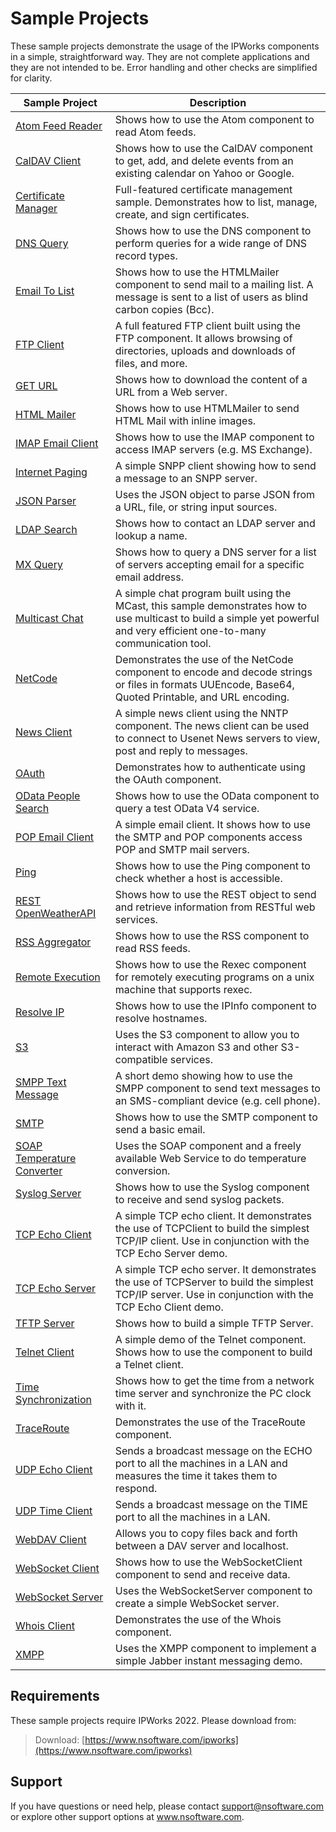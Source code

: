 # Sample Projects
These sample projects demonstrate the usage of the IPWorks components in a simple, 
straightforward way.  They are not complete applications and they are not intended to be.
Error handling and other checks are simplified for clarity.

| Sample Project | Description |
| --- | --- |
| [Atom Feed Reader](./Atom%20Feed%20Reader) | Shows how to use the Atom component to read Atom feeds. |
| [CalDAV Client](./CalDAV%20Client) | Shows how to use the CalDAV component to get, add, and delete events from an existing calendar on Yahoo or Google. |
| [Certificate Manager](./Certificate%20Manager) | Full-featured certificate management sample.  Demonstrates how to list, manage, create, and sign certificates. |
| [DNS Query](./DNS%20Query) | Shows how to use the DNS component to perform queries for a wide range of DNS record types. |
| [Email To List](./Email%20To%20List) | Shows how to use the HTMLMailer component to send mail to a mailing list.  A message is sent to a list of users as blind carbon copies (Bcc). |
| [FTP Client](./FTP%20Client) | A full featured FTP client built using the FTP component.  It allows browsing of directories, uploads and downloads of files, and more. |
| [GET URL](./GET%20URL) | Shows how to download the content of a URL from a Web server. |
| [HTML Mailer](./HTML%20Mailer) | Shows how to use HTMLMailer to send HTML Mail with inline images. |
| [IMAP Email Client](./IMAP%20Email%20Client) | Shows how to use the IMAP component to access IMAP servers (e.g. MS Exchange). |
| [Internet Paging](./Internet%20Paging) | A simple SNPP client showing how to send a message to an SNPP server. |
| [JSON Parser](./JSON%20Parser) | Uses the JSON object to parse JSON from a URL, file, or string input sources. |
| [LDAP Search](./LDAP%20Search) | Shows how to contact an LDAP server and lookup a name. |
| [MX Query](./MX%20Query) | Shows how to query a DNS server for a list of servers accepting email for a specific email address. |
| [Multicast Chat](./Multicast%20Chat) | A simple chat program built using the MCast, this sample demonstrates how to use multicast to build a simple yet powerful and very efficient one-to-many communication tool. |
| [NetCode](./NetCode) | Demonstrates the use of the NetCode component to encode and decode strings or files in formats UUEncode, Base64, Quoted Printable, and URL encoding. |
| [News Client](./News%20Client) | A simple news client using the NNTP component.  The news client can be used to connect to Usenet News servers to view, post and reply to messages. |
| [OAuth](./OAuth) | Demonstrates how to authenticate using the OAuth component. |
| [OData People Search](./OData%20People%20Search) | Shows how to use the OData component to query a test OData V4 service. |
| [POP Email Client](./POP%20Email%20Client) | A simple email client. It shows how to use the SMTP and POP components access POP and SMTP mail servers. |
| [Ping](./Ping) | Shows how to use the Ping component to check whether a host is accessible. |
| [REST OpenWeatherAPI](./REST%20OpenWeatherAPI) | Shows how to use the REST object to send and retrieve information from RESTful web services. |
| [RSS Aggregator](./RSS%20Aggregator) | Shows how to use the RSS component to read RSS feeds. |
| [Remote Execution](./Remote%20Execution) | Shows how to use the Rexec component for remotely executing programs on a unix machine that supports rexec. |
| [Resolve IP](./Resolve%20IP) | Shows how to use the IPInfo component to resolve hostnames. |
| [S3](./S3) | Uses the S3 component to allow you to interact with Amazon S3 and other S3-compatible services. |
| [SMPP Text Message](./SMPP%20Text%20Message) | A short demo showing how to use the SMPP component to send text messages to an SMS-compliant device (e.g. cell phone). |
| [SMTP](./SMTP) | Shows how to use the SMTP component to send a basic email. |
| [SOAP Temperature Converter](./SOAP%20Temperature%20Converter) | Uses the SOAP component and a freely available Web Service to do temperature conversion. |
| [Syslog Server](./Syslog%20Server) | Shows how to use the Syslog component to receive and send syslog packets. |
| [TCP Echo Client](./TCP%20Echo%20Client) | A simple TCP echo client.  It demonstrates the use of TCPClient to build the simplest TCP/IP client.  Use in conjunction with the TCP Echo Server demo. |
| [TCP Echo Server](./TCP%20Echo%20Server) | A simple TCP echo server.  It demonstrates the use of TCPServer to build the simplest TCP/IP server.  Use in conjunction with the TCP Echo Client demo. |
| [TFTP Server](./TFTP%20Server) | Shows how to build a simple TFTP Server. |
| [Telnet Client](./Telnet%20Client) | A simple demo of the Telnet component.  Shows how to use the component to build a Telnet client. |
| [Time Synchronization](./Time%20Synchronization) | Shows how to get the time from a network time server and synchronize the PC clock with it. |
| [TraceRoute](./TraceRoute) | Demonstrates the use of the TraceRoute component. |
| [UDP Echo Client](./UDP%20Echo%20Client) | Sends a broadcast message on the ECHO port to all the machines in a LAN and measures the time it takes them to respond. |
| [UDP Time Client](./UDP%20Time%20Client) | Sends a broadcast message on the TIME port to all the machines in a LAN. |
| [WebDAV Client](./WebDAV%20Client) | Allows you to copy files back and forth between a DAV server and localhost. |
| [WebSocket Client](./WebSocket%20Client) | Shows how to use the WebSocketClient component to send and receive data. |
| [WebSocket Server](./WebSocket%20Server) | Uses the WebSocketServer component to create a simple WebSocket server. |
| [Whois Client](./Whois%20Client) | Demonstrates the use of the Whois component. |
| [XMPP](./XMPP) | Uses the XMPP component to implement a simple Jabber instant messaging demo. |

## Requirements
These sample projects require IPWorks 2022.  Please download from:

> Download: [https://www.nsoftware.com/ipworks](https://www.nsoftware.com/ipworks)

## Support
If you have questions or need help, please contact support@nsoftware.com or explore other support options 
at www.nsoftware.com.
